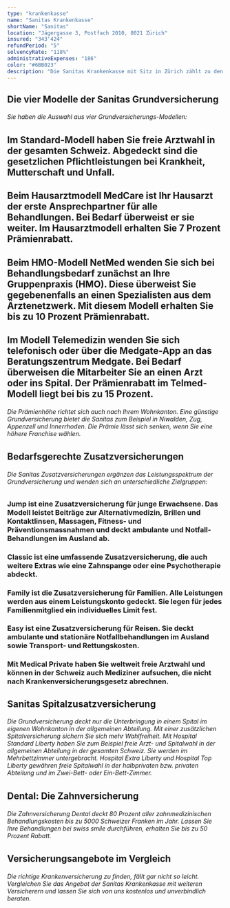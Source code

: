 ```yaml
---
type: "krankenkasse"
name: "Sanitas Krankenkasse"
shortName: "Sanitas"
location: "Jägergasse 3, Postfach 2010, 8021 Zürich"
insured: "343'424"
refundPeriod: "5"
solvencyRate: "118%"
administrativeExpenses: "186"
color: "#6BB023"
description: "Die Sanitas Krankenkasse mit Sitz in Zürich zählt zu den grössten Krankenversicherern der Schweiz. Zu Beginn des Jahres 2019 hatten rund 835'000 Versicherungsnehmer dort eine Krankenversicherung abgeschlossen. Die Prämieneinnahmen belaufen sich auf 2'899 Milliarden Schweizer Franken. Neben verschiedenen Modellen der Grundversicherung bietet die Sanitas auch diverse Zusatzversicherungen und eine Zahnversicherung an. Vergleichen Sie Leistungen und Prämien und finden Sie eine Krankenversicherung, die zu Ihren Bedürfnissen passt."
---
```


## Die vier Modelle der Sanitas Grundversicherung

###### Sie haben die Auswahl aus vier Grundversicherungs-Modellen:

## Im Standard-Modell haben Sie freie Arztwahl in der gesamten Schweiz. Abgedeckt sind die gesetzlichen Pflichtleistungen bei Krankheit, Mutterschaft und Unfall.

## Beim Hausarztmodell MedCare ist Ihr Hausarzt der erste Ansprechpartner für alle Behandlungen. Bei Bedarf überweist er sie weiter. Im Hausarztmodell erhalten Sie 7 Prozent Prämienrabatt.

## Beim HMO-Modell NetMed wenden Sie sich bei Behandlungsbedarf zunächst an Ihre Gruppenpraxis (HMO). Diese überweist Sie gegebenenfalls an einen Spezialisten aus dem Ärztenetzwerk. Mit diesem Modell erhalten Sie bis zu 10 Prozent Prämienrabatt.

## Im Modell Telemedizin wenden Sie sich telefonisch oder über die Medgate-App an das Beratungszentrum Medgate. Bei Bedarf überweisen die Mitarbeiter Sie an einen Arzt oder ins Spital. Der Prämienrabatt im Telmed-Modell liegt bei bis zu 15 Prozent.

###### Die Prämienhöhe richtet sich auch nach Ihrem Wohnkanton. Eine günstige Grundversicherung bietet die Sanitas zum Beispiel in Niwalden, Zug, Appenzell und Innerrhoden. Die Prämie lässt sich senken, wenn Sie eine höhere Franchise wählen.

## Bedarfsgerechte Zusatzversicherungen

###### Die Sanitas Zusatzversicherungen ergänzen das Leistungsspektrum der Grundversicherung und wenden sich an unterschiedliche Zielgruppen:

### Jump ist eine Zusatzversicherung für junge Erwachsene. Das Modell leistet Beiträge zur Alternativmedizin, Brillen und Kontaktlinsen, Massagen, Fitness- und Präventionsmassnahmen und deckt ambulante und Notfall-Behandlungen im Ausland ab.

### Classic ist eine umfassende Zusatzversicherung, die auch weitere Extras wie eine Zahnspange oder eine Psychotherapie abdeckt.

### Family ist die Zusatzversicherung für Familien. Alle Leistungen werden aus einem Leistungskonto gedeckt. Sie legen für jedes Familienmitglied ein individuelles Limit fest.

### Easy ist eine Zusatzversicherung für Reisen. Sie deckt ambulante und stationäre Notfallbehandlungen im Ausland sowie Transport- und Rettungskosten.

### Mit Medical Private haben Sie weltweit freie Arztwahl und können in der Schweiz auch Mediziner aufsuchen, die nicht nach Krankenversicherungsgesetz abrechnen.

## Sanitas Spitalzusatzversicherung

###### Die Grundversicherung deckt nur die Unterbringung in einem Spital im eigenen Wohnkanton in der allgemeinen Abteilung. Mit einer zusätzlichen Spitalversicherung sichern Sie sich mehr Wahlfreiheit. Mit Hospital Standard Liberty haben Sie zum Beispiel freie Arzt- und Spitalwahl in der allgemeinen Abteilung in der gesamten Schweiz. Sie werden im Mehrbettzimmer untergebracht. Hospital Extra Liberty und Hospital Top Liberty gewähren freie Spitalwahl in der halbprivaten bzw. privaten Abteilung und im Zwei-Bett- oder Ein-Bett-Zimmer.

## Dental: Die Zahnversicherung

###### Die Zahnversicherung Dental deckt 80 Prozent aller zahnmedizinischen Behandlungskosten bis zu 5000 Schweizer Franken im Jahr. Lassen Sie Ihre Behandlungen bei swiss smile durchführen, erhalten Sie bis zu 50 Prozent Rabatt.

## Versicherungsangebote im Vergleich

###### Die richtige Krankenversicherung zu finden, fällt gar nicht so leicht. Vergleichen Sie das Angebot der Sanitas Krankenkasse mit weiteren Versicherern und lassen Sie sich von uns kostenlos und unverbindlich beraten.
